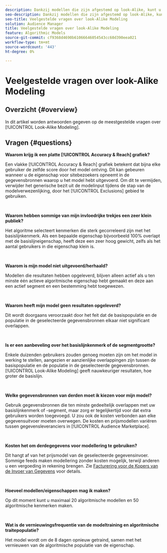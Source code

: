 ```yaml
---
description: Dankzij modellen die zijn afgestemd op look-Alike, kunt u nieuwe, unieke doelgroepen ontdekken via geautomatiseerde gegevensanalyse. In dit artikel worden antwoorden gegeven op de meest gestelde vragen.
seo-description: Dankzij modellen die zijn afgestemd op look-Alike, kunt u nieuwe, unieke doelgroepen ontdekken via geautomatiseerde gegevensanalyse. In dit artikel worden antwoorden gegeven op de meest gestelde vragen.
seo-title: Veelgestelde vragen over look-Alike Modeling
solution: Audience Manager
title: Veelgestelde vragen over look-Alike Modeling
feature: Algorithmic Models
source-git-commit: cf9368d4690b61066646054543cc60d390eea021
workflow-type: tm+mt
source-wordcount: '443'
ht-degree: 0%

---
```


# Veelgestelde vragen over look-Alike Modeling

## Overzicht {#overview}

In dit artikel worden antwoorden gegeven op de meestgestelde vragen over [!UICONTROL Look-Alike Modeling].

## Vragen {#questions}

**Waarom krijg ik een platte  [!UICONTROL Accuracy & Reach] grafiek?**

Een vlakke [!UICONTROL Accuracy & Reach] grafiek betekent dat bijna elke gebruiker de zelfde score door het model ontving. Dit kan gebeuren wanneer u de eigenschap voor sitebezoekers opneemt in de gegevensbronnen waarop u het model hebt uitgevoerd. Om dit te vermijden, verwijder het generische bezit uit de modelinput tijdens de stap van de modelverwezenlijking, door het [!UICONTROL Exclusions] gebied te gebruiken.

 

**Waarom hebben sommige van mijn invloedrijke trekjes een zeer klein publiek?**

Het algoritme selecteert kenmerken die sterk gecorreleerd zijn met het basislijnkenmerk. Als een bepaalde eigenschap bijvoorbeeld 100% overlapt met de basislijneigenschap, heeft deze een zeer hoog gewicht, zelfs als het aantal gebruikers in die eigenschap klein is.

 

**Waarom is mijn model niet uitgevoerd/herhaald?**

Modellen die resultaten hebben opgeleverd, blijven alleen actief als u ten minste één actieve algoritmische eigenschap hebt gemaakt en deze aan een actief segment en een bestemming hebt toegewezen.

 

**Waarom heeft mijn model geen resultaten opgeleverd?**

Dit wordt doorgaans veroorzaakt door het feit dat de basispopulatie en de populatie in de geselecteerde gegevensbronnen elkaar niet significant overlappen.

 

**Is er een aanbeveling over het basislijnkenmerk of de segmentgrootte?**

Enkele duizenden gebruikers zouden genoeg moeten zijn om het model in werking te stellen, aangezien er aanzienlijke overlappingen zijn tussen de basispopulatie en de populatie in de geselecteerde gegevensbronnen. [!UICONTROL Look-Alike Modeling] geeft nauwkeuriger resultaten, hoe groter de basislijn.

 

**Welke gegevensbronnen van derden moet ik kiezen voor mijn model?**

Gebruik gegevensbronnen die ten minste gedeeltelijk overlappen met uw basislijnkenmerk of -segment, maar zorg er tegelijkertijd voor dat extra gebruikers worden toegevoegd. U zou ook de kosten verbonden aan elke gegevensuitvoer moeten overwegen. De kosten en prijsmodellen variëren tussen gegevensleveranciers in [!UICONTROL Audience Marketplace].

 

**Kosten het om derdegegevens voor modellering te gebruiken?**

Dit hangt af van het prijsmodel van de geselecteerde gegevensinvoer. Sommige feeds maken modellering zonder kosten mogelijk, terwijl anderen u een vergoeding in rekening brengen. Zie [Facturering voor de Kopers van de Invoer van Gegevens](../features/audience-marketplace/marketplace-data-buyers/marketplace-buyer-billing.md) voor details.

 

**Hoeveel modellen/eigenschappen mag ik maken?**

Op dit moment kunt u maximaal 20 algoritmische modellen en 50 algoritmische kenmerken maken.

 

**Wat is de vernieuwingsfrequentie van de modeltraining en algoritmische traitepopulatie?**

Het model wordt om de 8 dagen opnieuw getraind, samen met het vernieuwen van de algoritmische populatie van de eigenschap.